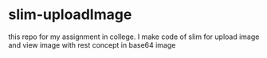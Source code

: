 # slim-uploadImage
this repo for my assignment in college. I make code of slim for upload image and view image with rest concept in base64 image

